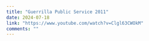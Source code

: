 ```yaml
---
title: "Guerrilla Public Service 2011"
date: 2024-07-18
link: "https://www.youtube.com/watch?v=Clgl63CWOkM"
comments: ""
---
```


